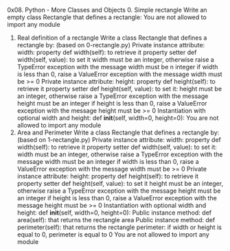 0x08. Python - More Classes and Objects
0. Simple rectangle
Write an empty class Rectangle that defines a rectangle:
	You are not allowed to import any module
1. Real definition of a rectangle
Write a class Rectangle that defines a rectangle by: (based on 0-rectangle.py)
	Private instance attribute: width:
		property def width(self): to retrieve it
		property setter def width(self, value): to set it
			width must be an integer, otherwise raise a TypeError exception with the message width must be n integer
			if width is less than 0, raise a ValueError exception with the message width must be >= 0
Private instance attribute: height:
	property def height(self): to retrieve it
	property setter def height(self, value): to set it:
		height must be an integer, otherwise raise a TypeError exception with the message height must be an integer
		if height is less than 0, raise a ValueError exception with the message height must be >= 0
Instantiation with optional width and height: def __init__(self, width=0, height=0):
You are not allowed to import any module
2. Area and Perimeter
Write a class Rectangle that defines a rectangle by: (based on 1-rectangle.py)
	Private instance attribute: width:
		property def width(self): to retrieve it
		property setter def width(self, value): to set it:
			width must be an integer, otherwise raise a TypeError exception with the message width must be an integer
			if width is less than 0, raise a ValueError exception with the message width must be >= 0
Private instance attribute: height:
	property def height(self): to retrieve it
	property setter def height(self, value): to set it
		height must be an integer, otherwise raise a TypeError exception with the message height must be an integer
		if height is less than 0, raise a ValueError exception with the message height must be >= 0
Instantiation with optional width and height: def __init__(self, width=0, height=0):
Public instance method: def area(self): that returns the rectangle area
Public instance method: def perimeter(self): that returns the rectangle perimeter:
	if width or height is equal to 0, perimeter is equal to 0
You are not allowed to import any module

